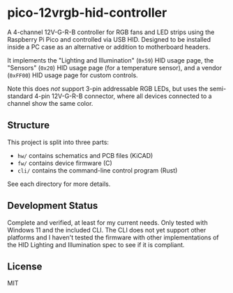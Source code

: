 # pico-12vrgb-hid-controller

A 4-channel 12V-G-R-B controller for RGB fans and LED strips using the Raspberry
Pi Pico and controlled via USB HID. Designed to be installed inside a PC case as
an alternative or addition to motherboard headers.

It implements the "Lighting and Illumination" (`0x59`) HID usage page, the
"Sensors" (`0x20`) HID usage page (for a temperature sensor), and a vendor
(`0xFF00`) HID usage page for custom controls.

Note this does *not* support 3-pin addressable RGB LEDs, but uses the
semi-standard 4-pin 12V-G-R-B connector, where all devices connected to a
channel show the same color.

## Structure

This project is split into three parts:

* `hw/` contains schematics and PCB files (KiCAD)
* `fw/` contains device firmware (C)
* `cli/` contains the command-line control program (Rust)

See each directory for more details.

## Development Status

Complete and verified, at least for my current needs. Only tested with Windows
11 and the included CLI. The CLI does not yet support other platforms and I
haven't tested the firmware with other implementations of the HID Lighting and
Illumination spec to see if it is compliant.

## License

MIT
